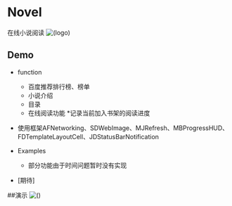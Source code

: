 # Novel
在线小说阅读
![(logo)](http://www.html8.cn/wp-content/uploads/2016/04/icon-80.png)

## Demo
* function
    * 百度推荐排行榜、榜单
    * 小说介绍
    * 目录
    * 在线阅读功能
    *记录当前加入书架的阅读进度
* 使用框架AFNetworking、SDWebImage、MJRefresh、MBProgressHUD、FDTemplateLayoutCell、JDStatusBarNotification

* Examples
    * 部分功能由于时间问题暂时没有实现
* [期待]

##演示
![()](http://www.html8.cn/wp-content/uploads/2016/04/deomo01.gif)


